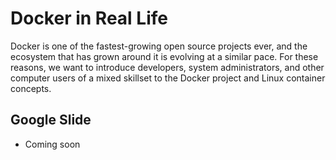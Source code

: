 # Docker in Real Life

Docker is one of the fastest-growing open source projects ever, and the ecosystem that has grown around it is evolving at a similar pace. For these reasons, we want to introduce developers, system administrators, and other computer users of a mixed skillset to the Docker project and Linux container concepts.

## Google Slide

- Coming soon
